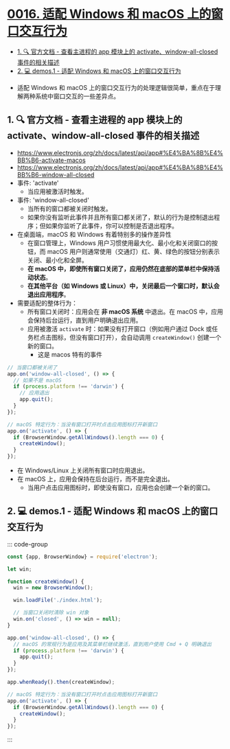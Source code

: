 # [0016. 适配 Windows 和 macOS 上的窗口交互行为](https://github.com/Tdahuyou/TNotes.electron/tree/main/notes/0016.%20%E9%80%82%E9%85%8D%20Windows%20%E5%92%8C%20macOS%20%E4%B8%8A%E7%9A%84%E7%AA%97%E5%8F%A3%E4%BA%A4%E4%BA%92%E8%A1%8C%E4%B8%BA)

<!-- region:toc -->

- [1. 🔍 官方文档 - 查看主进程的 app 模块上的 activate、window-all-closed 事件的相关描述](#1--官方文档---查看主进程的-app-模块上的-activatewindow-all-closed-事件的相关描述)
- [2. 💻 demos.1 - 适配 Windows 和 macOS 上的窗口交互行为](#2--demos1---适配-windows-和-macos-上的窗口交互行为)

<!-- endregion:toc -->
- 适配 Windows 和 macOS 上的窗口交互行为的处理逻辑很简单，重点在于理解两种系统中窗口交互的一些差异点。

## 1. 🔍 官方文档 - 查看主进程的 app 模块上的 activate、window-all-closed 事件的相关描述

- https://www.electronjs.org/zh/docs/latest/api/app#%E4%BA%8B%E4%BB%B6-activate-macos
- https://www.electronjs.org/zh/docs/latest/api/app#%E4%BA%8B%E4%BB%B6-window-all-closed
- 事件: 'activate'
  - 当应用被激活时触发。
- 事件: 'window-all-closed'
  - 当所有的窗口都被关闭时触发。
  - 如果你没有监听此事件并且所有窗口都关闭了，默认的行为是控制退出程序；但如果你监听了此事件，你可以控制是否退出程序。
- 在桌面端，macOS 和 Windows 有着特别多的操作差异性
  - 在窗口管理上，Windows 用户习惯使用最大化、最小化和关闭窗口的按钮，而 macOS 用户则通常使用（交通灯）红、黄、绿色的按钮分别表示关闭、最小化和全屏。
  - **在 macOS 中，即使所有窗口关闭了，应用仍然在底部的菜单栏中保持活动状态**。
  - **在其他平台（如 Windows 或 Linux）中，关闭最后一个窗口时，默认会退出应用程序**。
- 需要适配的整体行为：
  - 所有窗口关闭时：应用会在 **非 macOS 系统** 中退出。在 macOS 中，应用会保持后台运行，直到用户明确退出应用。
  - 应用被激活 `activate` 时：如果没有打开窗口（例如用户通过 Dock 或任务栏点击图标，但没有窗口打开），会自动调用 `createWindow()` 创建一个新的窗口。
    - 这是 macos 特有的事件

```js
// 当窗口都被关闭了
app.on('window-all-closed', () => {
  // 如果不是 macOS
  if (process.platform !== 'darwin') {
    // 应用退出
    app.quit();
  }
});

// macOS 特定行为：当没有窗口打开时点击应用图标打开新窗口
app.on('activate', () => {
  if (BrowserWindow.getAllWindows().length === 0) {
    createWindow();
  }
});
```

- 在 Windows/Linux 上关闭所有窗口时应用退出。
- 在 macOS 上，应用会保持在后台运行，而不是完全退出。
  - 当用户点击应用图标时，即使没有窗口，应用也会创建一个新的窗口。

## 2. 💻 demos.1 - 适配 Windows 和 macOS 上的窗口交互行为

::: code-group

```js [index.js]
const {app, BrowserWindow} = require('electron');

let win;

function createWindow() {
  win = new BrowserWindow();

  win.loadFile('./index.html');

  // 当窗口关闭时清除 win 对象
  win.on('closed', () => win = null);
}

app.on('window-all-closed', () => {
  // macOS 的常规行为是应用及其菜单栏继续激活，直到用户使用 Cmd + Q 明确退出
  if (process.platform !== 'darwin') {
    app.quit();
  }
});

app.whenReady().then(createWindow);

// macOS 特定行为：当没有窗口打开时点击应用图标打开新窗口
app.on('activate', () => {
  if (BrowserWindow.getAllWindows().length === 0) {
    createWindow();
  }
});
```

:::
